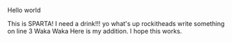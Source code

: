 Hello world

This is SPARTA!
I need a drink!!!
yo what's up rockitheads
write something on line 3
Waka Waka
Here is my addition.
I hope this works.

